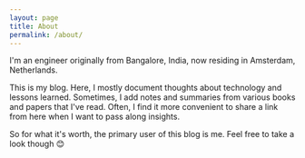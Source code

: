 ```yaml
---
layout: page
title: About
permalink: /about/
---
```


I'm an engineer originally from Bangalore, India, now residing in Amsterdam, Netherlands.

This is my blog. Here, I mostly document thoughts about technology and lessons learned. Sometimes, I add notes and summaries from various books and papers that I've read. Often, I find it more convenient to share a link from here when I want to pass along insights.

So for what it's worth, the primary user of this blog is me. Feel free to take a look though 😊


